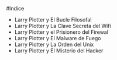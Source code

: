#Indice

* Larry Plotter y El Bucle Filosofal
* Larry Plotter y La Clave Secreta del Wifi
* Larry Plotter y el Prisionero del Firewal 
* Larry Plotter y El Malware de Fuego
* Larry Plotter y La Orden del Unix 
* Larry Plotter y El Misterio del Hacker
